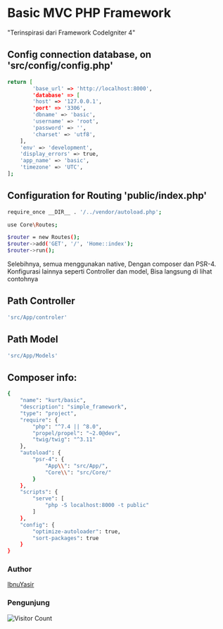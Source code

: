 # Basic MVC PHP Framework

"Terinspirasi dari Framework CodeIgniter 4"

## Config connection database, on 'src/config/config.php'

``` bash
return [
        'base_url' => 'http://localhost:8000',
        'database' => [
        'host' => '127.0.0.1',
        'port' => '3306',
        'dbname' => 'basic',
        'username' => 'root',
        'password' => '',
        'charset' => 'utf8',
    ],
    'env' => 'development',
    'display_errors' => true,
    'app_name' => 'basic',
    'timezone' => 'UTC',
];
```
## Configuration for Routing 'public/index.php'

```bash
require_once __DIR__ . '/../vendor/autoload.php';

use Core\Routes;

$router = new Routes();
$router->add('GET', '/', 'Home::index');
$router->run();
```

Selebihnya, semua menggunakan native, Dengan composer dan PSR-4. Konfigurasi lainnya seperti Controller dan model, Bisa langsung di lihat contohnya

## Path Controller

```bash
'src/App/controler'
```

## Path Model

```bash
'src/App/Models'
```

## Composer info:

``` bash
{
    "name": "kurt/basic",
    "description": "simple_framework",
    "type": "project",
    "require": {
        "php": "^7.4 || ^8.0",
        "propel/propel": "~2.0@dev",
        "twig/twig": "^3.11"
    },
    "autoload": {
        "psr-4": {
            "App\\": "src/App/",
            "Core\\": "src/Core/"
        }
    },
    "scripts": {
        "serve": [
            "php -S localhost:8000 -t public"
        ]
    },
    "config": {
        "optimize-autoloader": true,
        "sort-packages": true
    }
}
```
### Author
<a href="https://github.com/ibnuyasir">
IbnuYasir<img src="https://img.shields.io/badge/Original-Author-brightgreen.svg" alt=""/>
</a>

### Pengunjung
![Visitor Count](https://profile-counter.glitch.me/ibnuyasir/count.svg)
